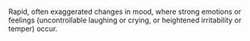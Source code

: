 Rapid, often exaggerated changes in mood, where strong emotions or feelings (uncontrollable laughing or crying, or heightened irritability or temper) occur.